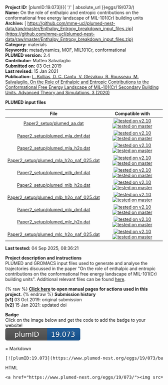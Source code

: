 **Project ID:** [plumID:19.073]({{ '/' | absolute_url }}eggs/19/073/)  
**Name:**  On the role of enthalpic and entropic contributions on the conformational free energy landscape of MIL-101(Cr) building units  
**Archive:** [ https://github.com/mme-ucl/plumed-nest-data/raw/master/Enthalpy_Entropy_breakdown_input_files.zip](https://github.com/mme-ucl/plumed-nest-data/raw/master/Enthalpy_Entropy_breakdown_input_files.zip)  
**Category:**  materials  
**Keywords:**  metadynamics, MOF, MIL101Cr, conformational  
**PLUMED version:**  2.4  
**Contributor:**  Matteo Salvalaglio  
**Submitted on:** 03 Oct 2019  
**Last revised:** 15 Jan 2021  
**Publication:** [L. Kollias, D. C. Cantu, V. Glezakou, R. Rousseau, M. Salvalaglio, On the Role of Enthalpic and Entropic Contributions to the Conformational Free Energy Landscape of MIL‐101(Cr) Secondary Building Units. Advanced Theory and Simulations. 3 (2020)](http://dx.doi.org/10.1002/adts.202000092)  
  
**PLUMED input files**  
  
| File     | Compatible with |  
|:--------:|:--------:|  
| [Paper2_setup/plumed_aa.dat](./data/Paper2_setup/plumed_aa.dat.md) |  [![tested on v2.10](https://img.shields.io/badge/v2.10-passing-green.svg)](data/Paper2_setup/plumed_aa.dat.plumed.stderr) [![tested on master](https://img.shields.io/badge/master-passing-green.svg)](data/Paper2_setup/plumed_aa.dat.plumed_master.stderr) |  
| [Paper2_setup/plumed_mla_dmf.dat](./data/Paper2_setup/plumed_mla_dmf.dat.md) |  [![tested on v2.10](https://img.shields.io/badge/v2.10-passing-green.svg)](data/Paper2_setup/plumed_mla_dmf.dat.plumed.stderr) [![tested on master](https://img.shields.io/badge/master-passing-green.svg)](data/Paper2_setup/plumed_mla_dmf.dat.plumed_master.stderr) |  
| [Paper2_setup/plumed_mla_h2o.dat](./data/Paper2_setup/plumed_mla_h2o.dat.md) |  [![tested on v2.10](https://img.shields.io/badge/v2.10-passing-green.svg)](data/Paper2_setup/plumed_mla_h2o.dat.plumed.stderr) [![tested on master](https://img.shields.io/badge/master-passing-green.svg)](data/Paper2_setup/plumed_mla_h2o.dat.plumed_master.stderr) |  
| [Paper2_setup/plumed_mla_h2o_naf_025.dat](./data/Paper2_setup/plumed_mla_h2o_naf_025.dat.md) |  [![tested on v2.10](https://img.shields.io/badge/v2.10-passing-green.svg)](data/Paper2_setup/plumed_mla_h2o_naf_025.dat.plumed.stderr) [![tested on master](https://img.shields.io/badge/master-passing-green.svg)](data/Paper2_setup/plumed_mla_h2o_naf_025.dat.plumed_master.stderr) |  
| [Paper2_setup/plumed_mlb_dmf.dat](./data/Paper2_setup/plumed_mlb_dmf.dat.md) |  [![tested on v2.10](https://img.shields.io/badge/v2.10-passing-green.svg)](data/Paper2_setup/plumed_mlb_dmf.dat.plumed.stderr) [![tested on master](https://img.shields.io/badge/master-passing-green.svg)](data/Paper2_setup/plumed_mlb_dmf.dat.plumed_master.stderr) |  
| [Paper2_setup/plumed_mlb_h2o.dat](./data/Paper2_setup/plumed_mlb_h2o.dat.md) |  [![tested on v2.10](https://img.shields.io/badge/v2.10-passing-green.svg)](data/Paper2_setup/plumed_mlb_h2o.dat.plumed.stderr) [![tested on master](https://img.shields.io/badge/master-passing-green.svg)](data/Paper2_setup/plumed_mlb_h2o.dat.plumed_master.stderr) |  
| [Paper2_setup/plumed_mlb_h2o_naf_025.dat](./data/Paper2_setup/plumed_mlb_h2o_naf_025.dat.md) |  [![tested on v2.10](https://img.shields.io/badge/v2.10-passing-green.svg)](data/Paper2_setup/plumed_mlb_h2o_naf_025.dat.plumed.stderr) [![tested on master](https://img.shields.io/badge/master-passing-green.svg)](data/Paper2_setup/plumed_mlb_h2o_naf_025.dat.plumed_master.stderr) |  
| [Paper2_setup/plumed_mlc_dmf.dat](./data/Paper2_setup/plumed_mlc_dmf.dat.md) |  [![tested on v2.10](https://img.shields.io/badge/v2.10-passing-green.svg)](data/Paper2_setup/plumed_mlc_dmf.dat.plumed.stderr) [![tested on master](https://img.shields.io/badge/master-passing-green.svg)](data/Paper2_setup/plumed_mlc_dmf.dat.plumed_master.stderr) |  
| [Paper2_setup/plumed_mlc_h2o.dat](./data/Paper2_setup/plumed_mlc_h2o.dat.md) |  [![tested on v2.10](https://img.shields.io/badge/v2.10-passing-green.svg)](data/Paper2_setup/plumed_mlc_h2o.dat.plumed.stderr) [![tested on master](https://img.shields.io/badge/master-passing-green.svg)](data/Paper2_setup/plumed_mlc_h2o.dat.plumed_master.stderr) |  
| [Paper2_setup/plumed_mlc_h2o_naf_025.dat](./data/Paper2_setup/plumed_mlc_h2o_naf_025.dat.md) |  [![tested on v2.10](https://img.shields.io/badge/v2.10-passing-green.svg)](data/Paper2_setup/plumed_mlc_h2o_naf_025.dat.plumed.stderr) [![tested on master](https://img.shields.io/badge/master-passing-green.svg)](data/Paper2_setup/plumed_mlc_h2o_naf_025.dat.plumed_master.stderr) |  
  
**Last tested:**  04 Sep 2025, 08:36:21
  
**Project description and instructions**  
PLUMED and GROMACS input files used to generate and analyse the trajectories discussed in the paper "On the role of enthalpic and entropic contributions on the conformational free energy landscape of MIL-101(Cr) building units". Additional relevant files can be found [here](https://www.plumed-nest.org/eggs/19/014/).

  
{% raw %}
<b><a href="https://www.plumed.org/doc-master/user-doc/html/actionlist/?actions=LOWER_WALLS,GYRATION,ENERGY,METAD,ENDPLUMED,DISTANCES,PRINT,COORDINATIONNUMBER,UPPER_WALLS" target="_blank">Click here</a> to open manual pages for actions used in this project.</b>
{% endraw %}
**Submission history**  
**[v1]** 03 Oct 2019: original submission  
**[v2]** 15 Jan 2021: updated doi  
  
**Badge**  
Click on the image below and get the code to add the badge to your website!  
<img src="./badge.svg" alt="plumeDnest:19.073" id="myBtn" class="badge">
<div id="myModal" class="modal">
  <div class="modal-content">
    <span class="close">&times;</span>
    Markdown<pre>[![plumID:19.073](https://www.plumed-nest.org/eggs/19/073/badge.svg)](https://www.plumed-nest.org/eggs/19/073/)</pre>
    HTML<pre>&lt;a href="https://www.plumed-nest.org/eggs/19/073/"&gt;&lt;img src="https://www.plumed-nest.org/eggs/19/073/badge.svg" alt="plumID:19.073"&gt;&lt;/a&gt;</pre>
  </div>
</div>
